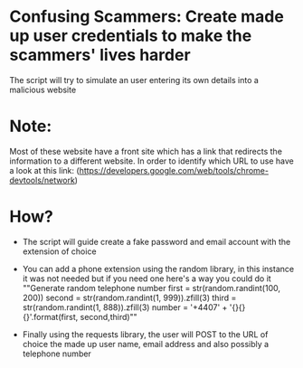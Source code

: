 # Confusing Scammers: Create made up user credentials to make the scammers' lives harder
The script will try to simulate an user entering its own details into a malicious website

# Note:
Most of these website have a front site which has a link that redirects the information to a different website. In order to identify which URL to use have a look at this link: (https://developers.google.com/web/tools/chrome-devtools/network)


# How?
- The script will guide create a fake password and email account with the extension of choice 
- You can add a phone extension using the random library, in this instance it was not needed but if you need one here's a way you could do it 
    ""Generate random telephone number
    first = str(random.randint(100, 200))
    second = str(random.randint(1, 999)).zfill(3)
    third = str(random.randint(1, 888)).zfill(3)
    number = '+4407' + '{}{}{}'.format(first, second,third)""
    
- Finally using the requests library, the user will POST to the URL of choice the made up user name, email address and also possibly a telephone number


